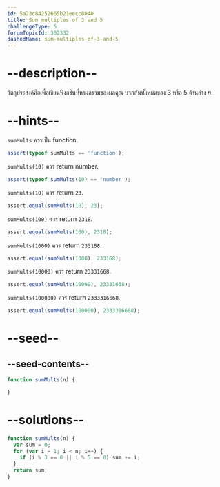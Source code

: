 ```yaml
---
id: 5a23c84252665b21eecc8040
title: Sum multiples of 3 and 5
challengeType: 5
forumTopicId: 302332
dashedName: sum-multiples-of-3-and-5
---
```


# --description--

วัตถุประสงค์คือเพื่อเขียนฟังก์ชันที่หาผลรวมของผลคูณ บวกกันทั้งหมดของ 3 หรือ 5 ด้านล่าง *n*.

# --hints--

`sumMults` ควรเป็น function.

```js
assert(typeof sumMults == 'function');
```

`sumMults(10)` ควร return number.

```js
assert(typeof sumMults(10) == 'number');
```

`sumMults(10)` ควร return `23`.

```js
assert.equal(sumMults(10), 23);
```

`sumMults(100)` ควร return `2318`.

```js
assert.equal(sumMults(100), 2318);
```

`sumMults(1000)` ควร return `233168`.

```js
assert.equal(sumMults(1000), 233168);
```

`sumMults(10000)` ควร return `23331668`.

```js
assert.equal(sumMults(10000), 23331668);
```

`sumMults(100000)` ควร return `2333316668`.

```js
assert.equal(sumMults(100000), 2333316668);
```

# --seed--

## --seed-contents--

```js
function sumMults(n) {

}
```

# --solutions--

```js
function sumMults(n) {
  var sum = 0;
  for (var i = 1; i < n; i++) {
    if (i % 3 == 0 || i % 5 == 0) sum += i;
  }
  return sum;
}
```

